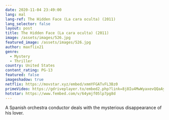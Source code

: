 ```yaml
---
date: 2020-11-04 23:49:00
lang: mal
lang-ref: The Hidden Face (La cara oculta) (2011)
lang_selector: false
layout: post
title: The Hidden Face (La cara oculta) (2011)
image: /assets/images/526.jpg
featured_image: /assets/images/526.jpg
author: maxflix21
genre:
  - Mystery
  - Thriller
country: United States
content_rating: PG-13
featured: false
imageshadow: true
netflix: https://movstar.xyz/embed/xmmYFGATvFL3Bz0
primeVideo: https://gdriveplayer.to/embed2.php?link=8j8Iu4MwWyaxevQQaAylogTKAZjSlU3pm411yz8aMHl%252FSMkiFRcZE0804gAjPQD%252Bg97bLvzOUWSRKLn8KrQukD82oXf9L5DkF%252BnyyN9VrY7G2d6iUHOMWJPHGCVCktJeCvCS0awdsdFLomr%252BHEjSiWfo1errDha0NJPlS1L%252B2FIQkq6ke6WqvuSfK6P9bGtHs%253D
hotstar: https://www.fembed.com/v/64ymjf05lp7pg8d
---
```

A Spanish orchestra conductor deals with the mysterious disappearance of his lover.